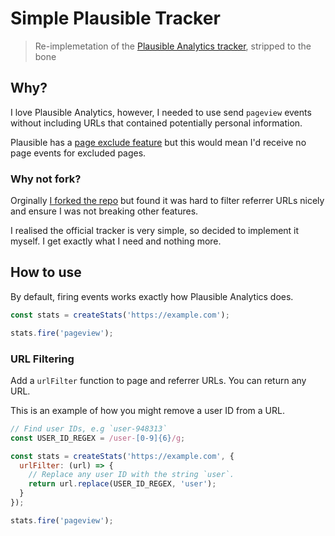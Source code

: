 # Simple Plausible Tracker
> Re-implemetation of the [Plausible Analytics tracker](https://github.com/plausible/analytics/blob/master/tracker/src/plausible.js), stripped to the bone

## Why?

I love Plausible Analytics, however, I needed to use send `pageview` events without including URLs that contained potentially personal information.

Plausible has a [page exclude feature](https://plausible.io/docs/excluding-pages) but this would mean I'd receive no page events for excluded pages.

### Why not fork?

Orginally [I forked the repo](https://github.com/anthonyec/analytics/blob/master/tracker/src/plausible.js#L20) but found it was hard to filter referrer URLs nicely and ensure I was not breaking other features.

I realised the official tracker is very simple, so decided to implement it myself. I get exactly what I need and nothing more.

## How to use
By default, firing events works exactly how Plausible Analytics does.

```js
const stats = createStats('https://example.com');

stats.fire('pageview');
```

### URL Filtering
Add a `urlFilter` function to page and referrer URLs. You can return any URL.

This is an example of how you might remove a user ID from a URL.
```js
// Find user IDs, e.g `user-948313`
const USER_ID_REGEX = /user-[0-9]{6}/g;

const stats = createStats('https://example.com', {
  urlFilter: (url) => {
    // Replace any user ID with the string `user`.
    return url.replace(USER_ID_REGEX, 'user');
  }
});

stats.fire('pageview');
```

